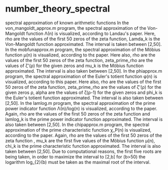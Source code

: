 # number_theory_spectral
spectral approximation of known arithmetic functions
 In the von_mangoldt_approx.m program, the spectral approximation of the Von-Mangoldt function Λ(n) is visualized, according to Landau's paper. Here, rho are the values of the first 50 zeros of the zeta function, Lamda_k is the Von-Mangoldt function approximated. The interval is taken between [2,50].
 In the mobfunapprox.m program, the spectral approximation of the Möbius function μ(n) is visualized, according to thε paper. Here also, rho are the values of the first 50 zeros of the zeta function, zeta_prime_rho are the values of ζ'(ρ) for the given zeros and mu_k is the Möbius function approximated. The interval is also taken between [2,50].
In the phiapprox.m program, the spectral approximation of the Euler's totient function φ(n) is visualized, according to this paper. Here also, rho are the values of the first 50 zeros of the zeta function, zeta_prime_rho are the values of ζ'(ρ) for the given zeros ρ, alpha are the values of ζ(ρ-1) for the given zeros and phi_k is the Euler's totient function approximated. The interval is also taken between [2,50].
In the lamlog.m program, the spectral approximation of the prime power indicator function Λ(n)/log(n) is visualized, according to the paper. Again, rho are the values of the first 50 zeros of the zeta function and lamlog_k is the prime power indicator function approximated. The interval is also taken between [2,50].
 In the chipapprox.m program, the spectral approximation of the prime characteristic function χ_P(n) is visualized, according to the paper. Again, rho are the values of the first 50 zeros of the zeta function , mu_k are the first five values of the Möbius function μ(n), chi_k is the prime characteristic function approximated. The interval is also taken between [2,50]. Due to computational reasons, the first five roots are being taken, in order to maximize the interval to [2,b] for \(b>50\) the logarithm log_{2}(b) must be taken as the maximal root of the interval.
